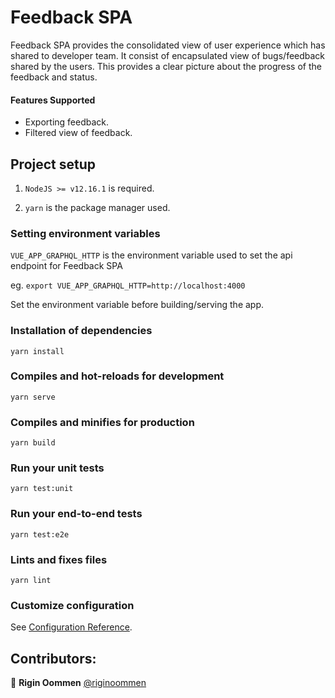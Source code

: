 # Feedback SPA
Feedback SPA provides the consolidated view of user experience which has shared to developer team. It consist of encapsulated view of bugs/feedback shared by the users. This provides a clear picture about the progress of the feedback and status.

#### Features Supported

* Exporting feedback.
* Filtered view of feedback.

## Project setup

1. ```NodeJS >= v12.16.1``` is required.

2. ```yarn``` is the package manager used.

### Setting environment variables
```VUE_APP_GRAPHQL_HTTP``` is the environment variable used to set the api endpoint for Feedback SPA

eg. ```export VUE_APP_GRAPHQL_HTTP=http://localhost:4000```

Set the environment variable before building/serving the app.

### Installation of dependencies
```
yarn install
```

### Compiles and hot-reloads for development
```
yarn serve
```

### Compiles and minifies for production
```
yarn build
```

### Run your unit tests
```
yarn test:unit
```

### Run your end-to-end tests
```
yarn test:e2e
```

### Lints and fixes files
```
yarn lint
```

### Customize configuration
See [Configuration Reference](https://cli.vuejs.org/config/).

## Contributors:

👤 **Rigin Oommen** [@riginoommen](https://github.com/riginoommen)
